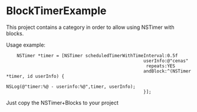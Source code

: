 BlockTimerExample
=================

This project contains a category in order to allow using NSTimer with blocks.

Usage example:
```
    NSTimer *timer = [NSTimer scheduledTimerWithTimeInterval:0.5f
                                                    userInfo:@"cenas"
                                                     repeats:YES
                                                    andBlock:^(NSTimer *timer, id userInfo) {
                                                        NSLog(@"timer:%@ - userinfo:%@",timer, userInfo);
                                                    }];
```

Just copy the NSTimer+Blocks to your project
